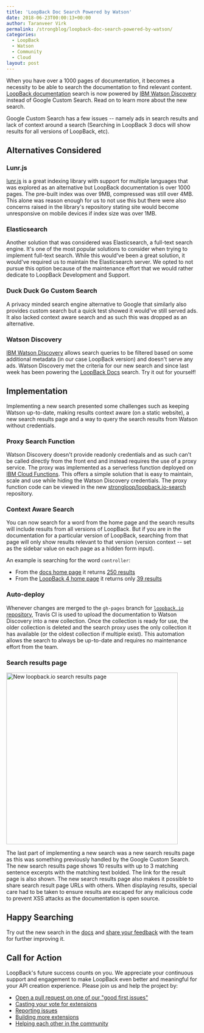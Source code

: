 ```yaml
---
title: 'LoopBack Doc Search Powered by Watson'
date: 2018-06-23T00:00:13+00:00
author: Taranveer Virk
permalink: /strongblog/loopback-doc-search-powered-by-watson/
categories:
  - LoopBack
  - Watson
  - Community
  - Cloud
layout: post
---
```


When you have over a 1000 pages of documentation, it becomes a necessity to be able to search the documentation to find relevant content. [LoopBack documentation](http://loopback.io/doc/) search is now powered by [IBM Watson Discovery](https://www.ibm.com/watson/services/discovery/) instead of Google Custom Search. Read on to learn more about the new search.

<!--more-->

Google Custom Search has a few issues -- namely ads in search results and lack of context around a search (Searching in LoopBack 3 docs will show results for all versions of LoopBack, etc). 

## Alternatives Considered

### Lunr.js

[lunr.js](https://lunrjs.com/) is a great indexing library with support for multiple languages that was explored as an alternative but LoopBack documentation is over 1000 pages. The pre-built index was over 9MB, compressed was still over 4MB. This alone was reason enough for us to not use this but there were also concerns raised in the library's repository stating site would become unresponsive on mobile devices if index size was over 1MB. 

### Elasticsearch

Another solution that was considered was Elasticsearch, a full-text search engine. It's one of the most popular solutions to consider when trying to implement full-text search. While this would've been a great solution, it would've required us to maintain the Elasticsearch server. We opted to not pursue this option because of the maintenance effort that we would rather dedicate to LoopBack Development and Support.

### Duck Duck Go Custom Search

A privacy minded search engine alternative to Google that similarly also provides custom search but a quick test showed it would've still served ads. It also lacked context aware search and as such this was dropped as an alternative.

### Watson Discovery

[IBM Watson Discovery](https://www.ibm.com/watson/services/discovery/) allows search queries to be filtered based on some additional metadata (in our case LoopBack version) and doesn't serve any ads. Watson Discovery met the criteria for our new search and since last week has been powering the [LoopBack Docs](http://loopback.io/doc/) search. Try it out for yourself! 

## Implementation

Implementing a new search presented some challenges such as keeping Watson up-to-date, making results context aware (on a static website), a new search results page and a way to query the search results from Watson without credentials.

### Proxy Search Function

Watson Discovery doesn't provide readonly credentials and as such can't be called directly from  the front end and instead requires the use of a proxy service. The proxy was implemented as a serverless function deployed on [IBM Cloud Functions](https://www.ibm.com/cloud/functions). This offers a simple solution that is easy to maintain, scale and use while hiding the Watson Discovery credentials. The proxy function code can be viewed in the new [strongloop/loopback.io-search](https://github.com/strongloop/loopback.io-search) repository.

### Context Aware Search

You can now search for a word from the home page and the search results will include results from all versions of LoopBack. But if you are in the documentation for a particular version of LoopBack, searching from that page will only show results relevant to that version (version context -- set as the sidebar value on each page as a hidden form input).

An example is searching for the word `controller`:
- From the [docs home page](http://loopback.io/doc/) it returns [250 results](http://loopback.io/search/?q=controller&offset=0)
- From the [LoopBack 4 home page](http://loopback.io/doc/en/lb4/index.html) it returns only [39 results](http://loopback.io/search/?q=controller&sidebar=lb4_sidebar&offset=0)

### Auto-deploy

Whenever changes are merged to the `gh-pages` branch for [`loopback.io` repository](https://github.com/strongloop/loopback.io), Travis CI is used to upload the documentation to Watson Discovery into a new collection. Once the collection is ready for use, the older collection is deleted and the search proxy uses the only collection it has available (or the oldest collection if multiple exist). This automation allows the search to always be up-to-date and requires no maintenance effort from the team.

### Search results page

<img class="aligncenter" src="https://strongloop.com/blog-assets/2018/05/search-results.png" alt="New loopback.io search results page" style="width: 450px; margin:auto;"/>

The last part of implementing a new search was a new search results page as this was something previously handled by the Google Custom Search. The new search results page shows 10 results with up to 3 matching sentence excerpts with the matching text bolded. The link for the result page is also shown. The new search results page also makes it possible to share search result page URLs with others. When displaying results, special care had to be taken to ensure results are escaped for any malicious code to prevent XSS attacks as the documentation is open source.

## Happy Searching

Try out the new search in the [docs](http://loopback.io/doc/) and [share your feedback](https://github.com/strongloop/loopback.io/issues/new) with the team for further improving it. 

## Call for Action

LoopBack's future success counts on you. We appreciate your continuous support and engagement to make LoopBack even better and meaningful for your API creation experience. Please join us and help the project by:

* [Open a pull request on one of our "good first issues"](https://github.com/strongloop/loopback-next/labels/good%20first%20issue)
* [Casting your vote for extensions](https://github.com/strongloop/loopback-next/issues/512)
* [Reporting issues](https://github.com/strongloop/loopback-next/issues)
* [Building more extensions](https://github.com/strongloop/loopback-next/issues/647)
* [Helping each other in the community](https://groups.google.com/forum/#!forum/loopbackjs)
